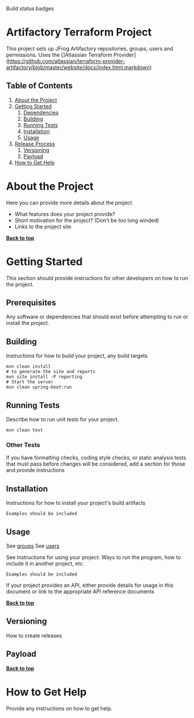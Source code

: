 Build status badges

# Artifactory Terraform Project

This project sets up JFrog Artifactory repositories, groups, users and permissions.
Uses the []Atlassian Terraform Provider](https://github.com/atlassian/terraform-provider-artifactory/blob/master/website/docs/index.html.markdown)
## Table of Contents

1. [About the Project](#about-the-project)
1. [Getting Started](#getting-started)
	1. [Dependencies](#dependencies)
	1. [Building](#building)
	1. [Running Tests](#testing)
	1. [Installation](#installation)
	1. [Usage](#usage)
1. [Release Process](#release-process)
	1. [Versioning](#versioning)
	1. [Payload](#payload)
1. [How to Get Help](#how-to-get-help)


# About the Project

Here you can provide more details about the project
* What features does your project provide?
* Short motivation for the project? (Don't be too long winded)
* Links to the project site

**[Back to top](#table-of-contents)**

# Getting Started
This section should provide instructions for other developers on how to run the project.

## Prerequisites
Any software or dependencies that should exist before attempting to run or install the project.

## Building

Instructions for how to build your project, any build targets

```
mvn clean install
# to generate the site and reports
mvn site install -P reporting
# Start the server
mvn clean spring-boot:run
```

## Running Tests

Describe how to run unit tests for your project.

```
mvn clean test

```

### Other Tests

If you have formatting checks, coding style checks, or static analysis tests that must pass before changes will be considered, add a section for those and provide instructions

## Installation

Instructions for how to install your project's build artifacts

```
Examples should be included
```

## Usage

See [groups](https://github.com/atlassian/terraform-provider-artifactory/blob/master/website/docs/r/artifactory_group.html.markdown)
See [users](https://github.com/atlassian/terraform-provider-artifactory/blob/master/website/docs/r/artifactory_user.html.markdown)

See 
Instructions for using your project. Ways to run the program, how to include it in another project, etc.

```
Examples should be included
```

If your project provides an API, either provide details for usage in this document or link to the appropriate API reference documents

**[Back to top](#table-of-contents)**

## Versioning

How to create releases

## Payload

**[Back to top](#table-of-contents)**

# How to Get Help

Provide any instructions on how to get help.
